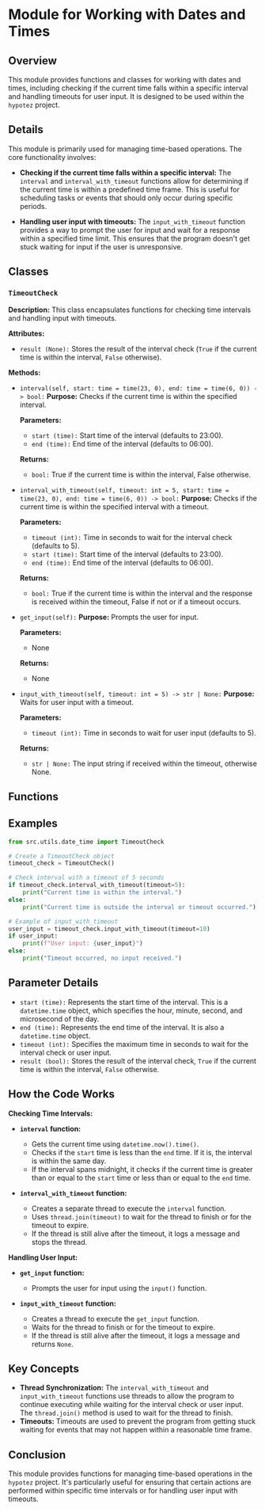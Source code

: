 # Module for Working with Dates and Times
## Overview

This module provides functions and classes for working with dates and times, including checking if the current time falls within a specific interval and handling timeouts for user input. It is designed to be used within the `hypotez` project.

## Details

This module is primarily used for managing time-based operations. The core functionality involves:

- **Checking if the current time falls within a specific interval:**  The `interval` and `interval_with_timeout` functions allow for determining if the current time is within a predefined time frame. This is useful for scheduling tasks or events that should only occur during specific periods.

- **Handling user input with timeouts:** The `input_with_timeout` function provides a way to prompt the user for input and wait for a response within a specified time limit. This ensures that the program doesn't get stuck waiting for input if the user is unresponsive.

## Classes

### `TimeoutCheck`

**Description:** This class encapsulates functions for checking time intervals and handling input with timeouts.

**Attributes:**

- `result (None):` Stores the result of the interval check (`True` if the current time is within the interval, `False` otherwise).

**Methods:**

- `interval(self, start: time = time(23, 0), end: time = time(6, 0)) -> bool:`
    **Purpose:** Checks if the current time is within the specified interval.
    
    **Parameters:**
    - `start (time):` Start time of the interval (defaults to 23:00).
    - `end (time):` End time of the interval (defaults to 06:00).

    **Returns:**
    - `bool:` True if the current time is within the interval, False otherwise.
    
- `interval_with_timeout(self, timeout: int = 5, start: time = time(23, 0), end: time = time(6, 0)) -> bool:`
    **Purpose:** Checks if the current time is within the specified interval with a timeout.
    
    **Parameters:**
    - `timeout (int):` Time in seconds to wait for the interval check (defaults to 5).
    - `start (time):` Start time of the interval (defaults to 23:00).
    - `end (time):` End time of the interval (defaults to 06:00).

    **Returns:**
    - `bool:` True if the current time is within the interval and the response is received within the timeout, False if not or if a timeout occurs.

- `get_input(self):`
    **Purpose:** Prompts the user for input.
    
    **Parameters:**
    - None

    **Returns:**
    - None

- `input_with_timeout(self, timeout: int = 5) -> str | None:`
    **Purpose:** Waits for user input with a timeout.
    
    **Parameters:**
    - `timeout (int):` Time in seconds to wait for user input (defaults to 5).

    **Returns:**
    - `str | None:` The input string if received within the timeout, otherwise None.

## Functions

## Examples

```python
from src.utils.date_time import TimeoutCheck

# Create a TimeoutCheck object
timeout_check = TimeoutCheck()

# Check interval with a timeout of 5 seconds
if timeout_check.interval_with_timeout(timeout=5):
    print("Current time is within the interval.")
else:
    print("Current time is outside the interval or timeout occurred.")

# Example of input_with_timeout
user_input = timeout_check.input_with_timeout(timeout=10)
if user_input:
    print(f"User input: {user_input}")
else:
    print("Timeout occurred, no input received.")
```

## Parameter Details

- `start (time):` Represents the start time of the interval. This is a `datetime.time` object, which specifies the hour, minute, second, and microsecond of the day.
- `end (time):` Represents the end time of the interval. It is also a `datetime.time` object.
- `timeout (int):` Specifies the maximum time in seconds to wait for the interval check or user input. 
- `result (bool):` Stores the result of the interval check, `True` if the current time is within the interval, `False` otherwise.

## How the Code Works

**Checking Time Intervals:**

- **`interval` function:**
    - Gets the current time using `datetime.now().time()`.
    - Checks if the `start` time is less than the `end` time. If it is, the interval is within the same day.
    - If the interval spans midnight, it checks if the current time is greater than or equal to the `start` time or less than or equal to the `end` time.

- **`interval_with_timeout` function:**
    - Creates a separate thread to execute the `interval` function.
    - Uses `thread.join(timeout)` to wait for the thread to finish or for the timeout to expire.
    - If the thread is still alive after the timeout, it logs a message and stops the thread.

**Handling User Input:**

- **`get_input` function:**
    - Prompts the user for input using the `input()` function.

- **`input_with_timeout` function:**
    - Creates a thread to execute the `get_input` function.
    - Waits for the thread to finish or for the timeout to expire.
    - If the thread is still alive after the timeout, it logs a message and returns `None`.

## Key Concepts

- **Thread Synchronization:** The `interval_with_timeout` and `input_with_timeout` functions use threads to allow the program to continue executing while waiting for the interval check or user input. The `thread.join()` method is used to wait for the thread to finish.
- **Timeouts:** Timeouts are used to prevent the program from getting stuck waiting for events that may not happen within a reasonable time frame.

## Conclusion

This module provides functions for managing time-based operations in the `hypotez` project. It's particularly useful for ensuring that certain actions are performed within specific time intervals or for handling user input with timeouts.